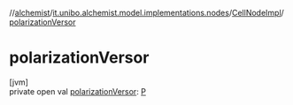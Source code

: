 //[alchemist](../../../index.md)/[it.unibo.alchemist.model.implementations.nodes](../index.md)/[CellNodeImpl](index.md)/[polarizationVersor](polarization-versor.md)

# polarizationVersor

[jvm]\
private open val [polarizationVersor](polarization-versor.md): [P](../../it.unibo.alchemist.model.implementations.environments/-abstract2-d-environment/index.md)
